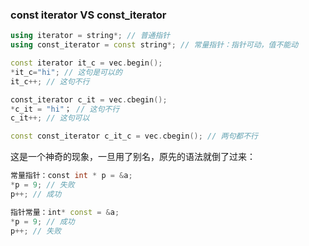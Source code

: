 ### const iterator  VS  const_iterator
```c++
using iterator = string*; // 普通指针
using const_iterator = const string*; // 常量指针：指针可动，值不能动

const iterator it_c = vec.begin();
*it_c="hi"; // 这句是可以的
it_c++; // 这句不行

const_iterator c_it = vec.cbegin();
*c_it = "hi"； // 这句不行
c_it++; // 这句可以

const const_iterator c_it_c = vec.cbegin(); // 两句都不行
```

这是一个神奇的现象，一旦用了别名，原先的语法就倒了过来：
```c++
常量指针：const int * p = &a;
*p = 9; // 失败
p++; // 成功

指针常量：int* const = &a;
*p = 9; // 成功
p++; // 失败
```